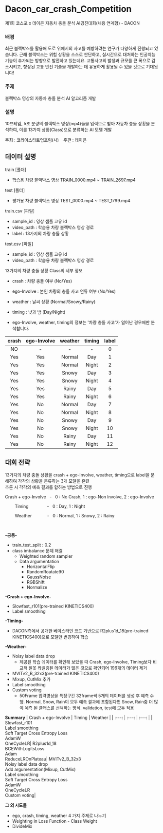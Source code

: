 # Dacon_car_crash_Competition

제1회 코스포 x 데이콘 자동차 충돌 분석 AI경진대회(채용 연계형) - DACON

### 배경
최근 블랙박스를 활용해 도로 위에서의 사고를 예방하려는 연구가 다양하게 진행되고 있습니다.
근래 블랙박스는 위험 상황을 스스로 판단하고, 실시간으로 대처하는 인공지능 기능이 추가되는 방향으로 발전하고 있는데요. 교통사고의 발생과 규모를 큰 폭으로 감소시키고, 향상된 교통 안전 기술을 개발하는 데 유용하게 활용될 수 있을 것으로 기대됩니다!

### 주제
블랙박스 영상의 자동차 충돌 분석 AI 알고리즘 개발

### 설명
10프레임, 5초 분량의 블랙박스 영상(mp4)들을 입력으로 받아 자동차 충돌 상황을 분석하여,
이를 13가지 상황(Class)으로 분류하는 AI 모델 개발

주최 : 코리아스타트업포럼(사) &ensp; 주관 : 데이콘


## 데이터 설명
train [폴더]
- 학습용 차량 블랙박스 영상 TRAIN_0000.mp4 ~ TRAIN_2697.mp4

test [폴더]
- 평가용 차량 블랙박스 영상 TEST_0000.mp4 ~ TEST_1799.mp4

train.csv [파일]
- sample_id : 영상 샘플 고유 id
- video_path : 학습용 차량 블랙박스 영상 경로
- label : 13가지의 차량 충돌 상황

test.csv [파일]
- sample_id : 영상 샘플 고유 id
- video_path : 학습용 차량 블랙박스 영상 경로

13가지의 차량 충돌 상황 Class의 세부 정보

- crash : 차량 충돌 여부 (No/Yes)

- ego-Involve : 본인 차량의 충돌 사고 연류 여부 (No/Yes)

- weather : 날씨 상황 (Normal/Snowy/Rainy)

- timing : 낮과 밤 (Day/Night)

- ego-Involve, weather, timing의 정보는 '차량 충돌 사고'가 일어난 경우에만 분석합니다.

|crash |ego-Involve|weather |timing|label|
|:------:|:---:|:---:|:---:|:---:|
|NO|-|-|-|0|
|Yes|Yes|Normal|Day|1|
|Yes|Yes|Normal|Night|2|
|Yes|Yes|Snowy|Day|3|
|Yes|Yes|Snowy|Night|4|
|Yes|Yes|Rainy|Day|5|
|Yes|Yes|Rainy|Night|6|
|Yes|No|Normal|Day|7|
|Yes|No|Normal|Night|8|
|Yes|No|Snowy|Day|9|
|Yes|No|Snowy|Night|10|
|Yes|No|Rainy|Day|11|
|Yes|No|Rainy|Night|12|

## 대회 전략
13가지의 차량 충돌 상황을 crash + ego-Involve, weather, timing으로 label을 분해하여 각각의 상황을 분류하는 3개 모델을 훈련  
추론 시 각각의 예측 결과를 합하는 방법으로 진행

Crash + ego-Involve &nbsp; - &nbsp; 0 : No Crash, 1 : ego-Non Involve, 2 : ego-Involve

&emsp;&emsp; Timing &emsp;&emsp;&emsp;&ensp;&nbsp; - &nbsp; 0 : Day, 1 : Night

&emsp;&emsp; Weather &emsp;&emsp;&ensp;&nbsp;&nbsp; - &nbsp; 0 : Normal, 1 : Snowy, 2 : Rainy  
  
<br>

**-공통-**  
- train_test_split : 0.2
- class imbalance 문제 해결 
     - Weighted random sampler
     - Data argumentation
          - HorizontalFlip
          - RandomRoatate90
          - GaussNoise
          - RGBShift
          - Normalize  

**-Crash + ego-Involve-**  
- Slowfast_r101(pre-trained KINETICS400)  
- Label smoothing 

**-Timing-**  
- DACON측에서 공개한 베이스라인 코드 기반으로 R2plus1d_18(pre-trained KINETICS400)으로 모델만 변경하여 학습  

**-Weather-**  
- Noisy label data drop
    - 제공된 학습 데이터를 확인해 보았을 때 Crash, ego-Involve, Timing보다 비교적 잘못 라벨링된 데이터가 많은 것으로 확인되어 196개의 데이터 제거  
- MVITv2_B_32x3(pre-trained KINETICS400)  
- Mixup, CutMix 추가  
- Label smoothing  
- Custom voting
  - 50Frame 입력영상을 특정구간 32frame씩 5개의 데이터를 생성 후 예측 수행. Normal, Snow, Rain이 모두 예측 결과에 포함된다면 Snow, Rain중 더 많이 예측 된 클래스를 선택하는 방식. validation, test에 모두 적용



**Summary**
| Crash + ego-Involve | Timing | Weather |
| :---: | :---: | :---: | 
| Slowfast_r101 <br> Label smoothing <br> Soft Target Cross Entropy Loss <br> AdamW <br> OneCycleLR| R2plus1d_18 <br> BCEWithLogitsLoss <br> Adam <br> ReduceLROnPlateau| MVITv2_B_32x3 <br> Noisy label data drop <br> Add argumentation(Mixup, CutMix) <br> Label smoothing <br> Soft Target Cross Entropy Loss <br> AdamW <br> OneCycleLR <br> Custom voting| 

**그 외 시도들**
- ego, crash, timing, weather 4 가지 주제로 나누기
- Weighting in Loss Function - Class Weight
- DivideMix






















